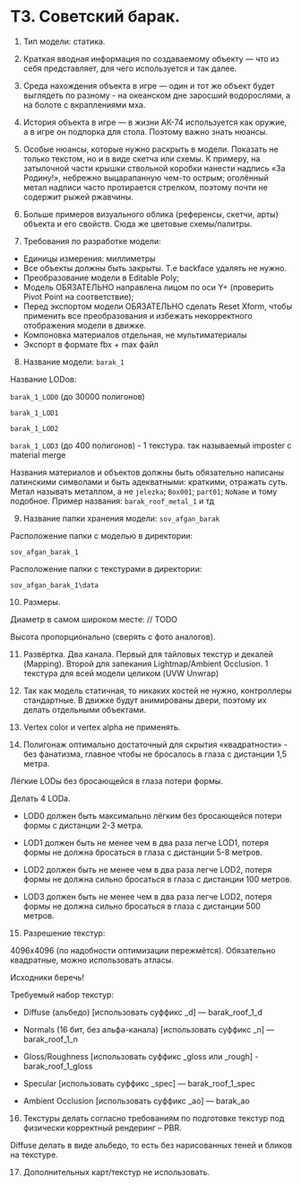 # ТЗ. Советский барак.
1. Тип модели: статика.

2. Краткая вводная информация по создаваемому объекту — что из себя представляет, для чего используется и так далее.

3. Среда нахождения объекта в игре — один и тот же объект будет выглядеть по разному - на океанском дне заросший водорослями, а на болоте с вкраплениями мха.

4. История объекта в игре — в жизни АК-74 используется как оружие, а в игре он подпорка для стола. Поэтому важно знать нюансы.

5. Особые нюансы, которые нужно раскрыть в модели. Показать не только текстом, но и в виде скетча или схемы. К примеру, на затылочной части крышки ствольной коробки нанести надпись «За Родину!», небрежно выцарапанную чем-то острым; оголённый метал надписи часто протирается стрелком, поэтому почти не содержит рыжей ржавчины.

6. Больше примеров визуального облика (референсы, скетчи, арты) объекта и его свойств. Сюда же цветовые схемы/палитры.

7. Требования по разработке модели:
- Единицы измерения: миллиметры
- Все объекты должны быть закрыты. Т.е backface удалять не нужно.
- Преобразование модели в Editable Poly;
- Модель ОБЯЗАТЕЛЬНО направлена лицом по оси Y+ (проверить Pivot Point на соответствие);
- Перед экспортом модели ОБЯЗАТЕЛЬНО сделать Reset Xform, чтобы применить все преобразования и избежать некорректного отображения модели в движке.
- Компоновка материалов отдельная, не мультиматериалы
- Экспорт в формате fbx + max файл


8. Название модели: `barak_1`
   
Название LODов:

`barak_1_LOD0` (до 30000 полигонов)

`barak_1_LOD1`

`barak_1_LOD2`

`barak_1_LOD3` (до 400 полигонов) - 1 текстура. так называемый imposter с material merge

Названия материалов и объектов должны быть обязательно написаны латинскими символами и быть адекватными: краткими, отражать суть. 
Метал называть металлом, а не `jelezka`; `Box001`; `part01`; `NoName` и тому подобное.
Пример названия: `barak_roof_metal_1` и тд

9. Название папки хранения модели: `sov_afgan_barak`

Расположение папки с моделью в директории:

`sov_afgan_barak_1`

Расположение папки с текстурами в директории:

`sov_afgan_barak_1\data`

10. Размеры.

Диаметр в самом широком месте: // TODO

Высота пропорционально (сверять с фото аналогов).

11. Развёртка. Два канала. Первый для тайловых текстур и декалей (Mapping). Второй для запекания Lightmap/Ambient Occlusion. 1 текстура для всей модели целиком (UVW Unwrap)

12. Так как модель статичная, то никаких костей не нужно, контроллеры стандартные. В движке будут анимированы двери, поэтому их делать отдельными объектами.

13. Vertex color и vertex alpha не применять.

14. Полигонаж оптимально достаточный для скрытия «квадратности» - без фанатизма, главное чтобы не бросалось в глаза с дистанции 1,5 метра.

Лёгкие LODы без бросающейся в глаза потери формы.

Делать 4 LODа.

- LOD0 должен быть максимально лёгким без бросающейся потери формы с дистанции 2-3 метра.

- LOD1 должен быть не менее чем в два раза легче LOD1, потеря формы не должна бросаться в глаза с дистанции 5-8 метров.

- LOD2 должен быть не менее чем в два раза легче LOD2, потеря формы не должна сильно бросаться в глаза с дистанции 100 метров.

- LOD3 должен быть не менее чем в два раза легче LOD2, потеря формы не должна сильно бросаться в глаза с дистанции 500 метров.

15. Разрешение текстур: 

4096х4096 (по надобности оптимизации пережмётся). Обязательно квадратные, можно использовать атласы.

Исходники беречь!

Требуемый набор текстур:

- Diffuse (альбедо) [использовать суффикс _d] — barak_roof_1_d

- Normals (16 бит, без альфа-канала) [использовать суффикс _n] — barak_roof_1_n

- Gloss/Roughness [использовать суффикс _gloss или _rough] - barak_roof_1_gloss

- Specular [использовать суффикс _spec] — barak_roof_1_spec

- Ambient Occlusion [использовать суффикс _ao] — barak_ao

16. Текстуры делать согласно требованиям по подготовке текстур под физически корректный рендеринг – PBR.

Diffuse делать в виде альбедо, то есть без нарисованных теней и бликов на текстуре.

17. Дополнительных карт/текстур не использовать.
